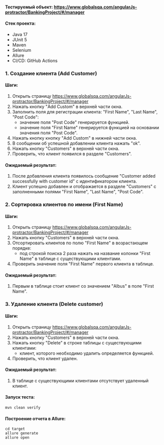 #### Тестируемый объект: https://www.globalsqa.com/angularJs-protractor/BankingProject/#/manager

#### Стек проекта:
- Java 17
- JUnit 5
- Maven
- Selenium
- Allure
- CI/CD: GitHub Actions

### 1. Создание клиента (Add Customer)
#### Шаги:
1. Открыть страницу https://www.globalsqa.com/angularJs-protractor/BankingProject/#/manager
2. Нажать кнопку "Add Custom" в верхней части окна.
3. Заполнить поля для регистрации клиента: "First Name", "Last Name", "Post Code":
   - значение поля "Post Code" генерируется функцией.
   - значение поля "First Name" генерируется функцией на основании значения поля "Post Code".
3. Нажать кнопку кнопку "Add Custom" в нижней части окна. 
4. В сообщении об успешной добавлении клиента нажать "ok". 
5. Нажать кнопку "Customers" в верхней части окна. 
6. Проверить, что клиент появился в разделе "Customers".

#### Ожидаемый результат:
1. После добавления клиента появилось сообщение "Customer added successfully with customer id" с идентификатором клиента.
2. Клиент успешно добавлен и отображается в разделе "Customers" с заполненными полями "First Name", "Last Name", "Post Code".

### 2. Сортировка клиентов по имени (First Name)
#### Шаги:
1. Открыть страницу https://www.globalsqa.com/angularJs-protractor/BankingProject/#/manager
2. Нажать кнопку "Customers" в верхней части окна.
3. Отсортировать клиентов по полю "First Name" в возрастающем порядке:
   - под строкой поиска 2 раза нажать на название колонки "First Name" в таблице с существующими клиентами.
4. Проверить значение поля "First Name" первого клиента в таблице. 

#### Ожидаемый результат:
1. Первым в таблице стоит клиент со значением "Albus" в поле "First Name".

### 3. Удаление клиента (Delete customer)
#### Шаги:
1. Открыть страницу https://www.globalsqa.com/angularJs-protractor/BankingProject/#/manager
2. Нажать кнопку "Customers" в верхней части окна.
3. Нажать кнопку "Delete" в строке таблицы с существующими клиентами:
   - клиент, которого необходимо удалить определяется функцией.
4. Проверить, что клиент удален.

#### Ожидаемый результат:
1. В таблице с существующими клиентами отсутствует удаленный клиент.

#### Запуск теста:
```
mvn clean verify
```
#### Построение отчета в Allure:
```
cd target
allure generate
allure open
```